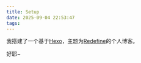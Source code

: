 ```yaml
---
title: Setup
date: 2025-09-04 22:53:47
tags:
---
```


我搭建了一个基于[Hexo](https://github.com/hexojs/hexo)，主题为[Redefine](https://github.com/EvanNotFound/hexo-theme-redefine)的个人博客。

好耶~